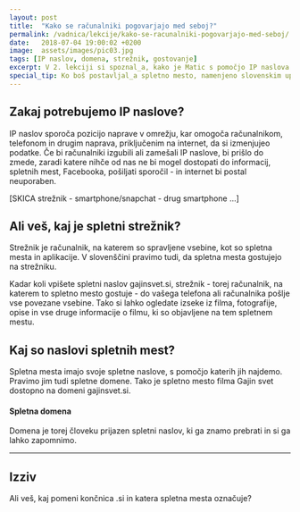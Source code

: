 ```yaml
---
layout: post
title:  "Kako se računalniki pogovarjajo med seboj?"
permalink: /vadnica/lekcije/kako-se-racunalniki-pogovarjajo-med-seboj/
date:   2018-07-04 19:00:02 +0200
image:  assets/images/pic03.jpg
tags: [IP naslov, domena, strežnik, gostovanje]
excerpt: V 2. lekciji si spoznal_a, kako je Matic s pomočjo IP naslova odkril podjetje Agencija Reality. IP naslovi pa so ključni tudi za pošiljanje podatkov med računalniki.
special_tip: Ko boš postavljal_a spletno mesto, namenjeno slovenskim uporabnikom, uporabi .si domeno.
---
```


## Zakaj potrebujemo IP naslove?
IP naslov sporoča pozicijo naprave v omrežju, kar omogoča računalnikom, telefonom in drugim naprava, priključenim na internet, da si izmenjujeo podatke. Če bi računalniki izgubili ali zamešali IP naslove, bi prišlo do zmede, zaradi katere nihče od nas ne bi mogel dostopati do informacij, spletnih mest, Facebooka, pošiljati sporočil - in internet bi postal neuporaben.

[SKICA strežnik - smartphone/snapchat - drug smartphone ...]

## Ali veš, kaj je spletni strežnik?
Strežnik je računalnik, na katerem so spravljene vsebine, kot so spletna mesta in aplikacije. V slovenščini pravimo tudi, da spletna mesta gostujejo na strežniku.

Kadar koli vpišete spletni naslov gajinsvet.si, strežnik - torej računalnik, na katerem to spletno mesto gostuje - do vašega telefona ali računalnika pošlje vse povezane vsebine. Tako si lahko ogledate izseke iz filma, fotografije, opise in vse druge informacije o filmu, ki so objavljene na tem spletnem mestu.

## Kaj so naslovi spletnih mest?
Spletna mesta imajo svoje spletne naslove, s pomočjo katerih jih najdemo. Pravimo jim tudi spletne domene. Tako je spletno mesto filma Gajin svet dostopno na domeni gajinsvet.si. 

#### Spletna domena
Domena je torej človeku prijazen spletni naslov, ki ga znamo prebrati in si ga lahko zapomnimo.


---
## Izziv
Ali veš, kaj pomeni končnica .si in katera spletna mesta označuje?

